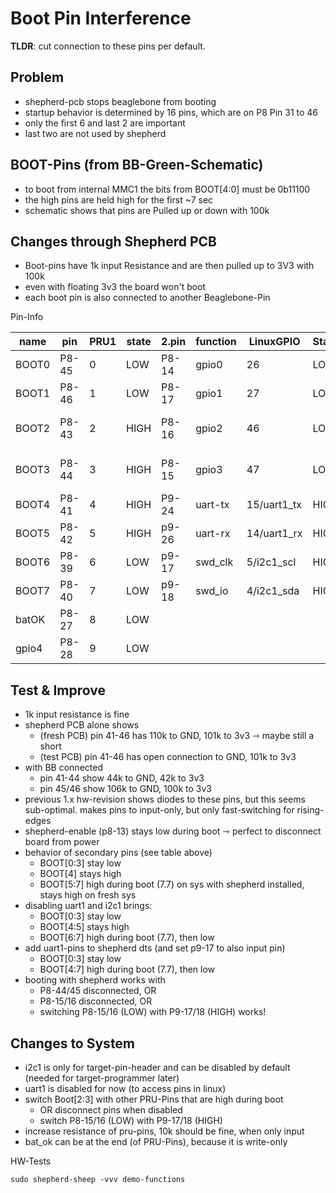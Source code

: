 # Boot Pin Interference

**TLDR**: cut connection to these pins per default.

## Problem

- shepherd-pcb stops beaglebone from booting
- startup behavior is determined by 16 pins, which are on P8 Pin 31 to 46
- only the first 6 and last 2 are important
- last two are not used by shepherd

## BOOT-Pins (from BB-Green-Schematic)

- to boot from internal MMC1 the bits from BOOT[4:0] must be 0b11100
- the high pins are held high for the first ~7 sec
- schematic shows that pins are Pulled up or down with 100k

## Changes through Shepherd PCB

- Boot-pins have 1k input Resistance and are then pulled up to 3V3 with 100k
- even with floating 3v3 the board won't boot
- each boot pin is also connected to another Beaglebone-Pin

Pin-Info

| name  | pin   | PRU1 | state | 2.pin | function | LinuxGPIO   | State | Note                             |
|-------|-------|------|-------|-------|----------|-------------|-------|----------------------------------|
| BOOT0 | P8-45 | 0    | LOW   | P8-14 | gpio0    | 26          | LOW   |                                  |
| BOOT1 | P8-46 | 1    | LOW   | P8-17 | gpio1    | 27          | LOW   |                                  |
| BOOT2 | P8-43 | 2    | HIGH  | P8-16 | gpio2    | 46          | LOW   | drive with 2k against bootconfig |
| BOOT3 | P8-44 | 3    | HIGH  | P8-15 | gpio3    | 47          | LOW   | drive with 2k against bootconfig |
| BOOT4 | P8-41 | 4    | HIGH  | P9-24 | uart-tx  | 15/uart1_tx | HIGH  |                                  |
| BOOT5 | P8-42 | 5    | HIGH  | p9-26 | uart-rx  | 14/uart1_rx | HIGH  |                                  |
| BOOT6 | P8-39 | 6    | LOW   | p9-17 | swd_clk  | 5/i2c1_scl  | HIGH  | boot: don't care                 |
| BOOT7 | P8-40 | 7    | LOW   | p9-18 | swd_io   | 4/i2c1_sda  | HIGH  | boot: don't care                 |
| batOK | P8-27 | 8    | LOW   |       |          |             |       |                                  |
| gpio4 | P8-28 | 9    | LOW   |       |          |             |       |                                  |

## Test & Improve

- 1k input resistance is fine
- shepherd PCB alone shows
    - (fresh PCB) pin 41-46 has 110k to GND, 101k to 3v3  ⇾ maybe still a short
    - (test PCB) pin 41-46 has open connection to GND, 101k to 3v3
- with BB connected
    - pin 41-44 show 44k to GND, 42k to 3v3
    - pin 45/46 show 106k to GND, 100k to 3v3
- previous 1.x hw-revision shows diodes to these pins, but this seems sub-optimal. makes pins to input-only, but only fast-switching for rising-edges
- shepherd-enable (p8-13) stays low during boot ⇾ perfect to disconnect board from power
- behavior of secondary pins (see table above)
    - BOOT[0:3] stay low
    - BOOT[4] stays high
    - BOOT[5:7] high during boot (7.7) on sys with shepherd installed, stays high on fresh sys
- disabling uart1 and i2c1 brings:
    - BOOT[0:3] stay low
    - BOOT[4:5] stays high
    - BOOT[6:7] high during boot (7.7), then low
- add uart1-pins to shepherd dts (and set p9-17 to also input pin)
    - BOOT[0:3] stay low
    - BOOT[4:7] high during boot (7.7), then low
- booting with shepherd works with
    - P8-44/45 disconnected, OR
    - P8-15/16 disconnected, OR
    - switching P8-15/16 (LOW) with P9-17/18 (HIGH) works!


## Changes to System

- i2c1 is only for target-pin-header and can be disabled by default (needed for target-programmer later)
- uart1 is disabled for now (to access pins in linux)
- switch Boot[2:3] with other PRU-Pins that are high during boot
    - OR disconnect pins when disabled
    - switch P8-15/16 (LOW) with P9-17/18 (HIGH)
- increase resistance of pru-pins, 10k should be fine, when only input
- bat_ok can be at the end (of PRU-Pins), because it is write-only

HW-Tests

```
sudo shepherd-sheep -vvv demo-functions
```
